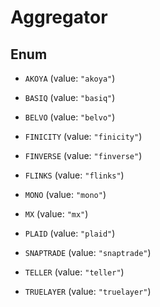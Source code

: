

# Aggregator

## Enum


* `AKOYA` (value: `"akoya"`)

* `BASIQ` (value: `"basiq"`)

* `BELVO` (value: `"belvo"`)

* `FINICITY` (value: `"finicity"`)

* `FINVERSE` (value: `"finverse"`)

* `FLINKS` (value: `"flinks"`)

* `MONO` (value: `"mono"`)

* `MX` (value: `"mx"`)

* `PLAID` (value: `"plaid"`)

* `SNAPTRADE` (value: `"snaptrade"`)

* `TELLER` (value: `"teller"`)

* `TRUELAYER` (value: `"truelayer"`)



